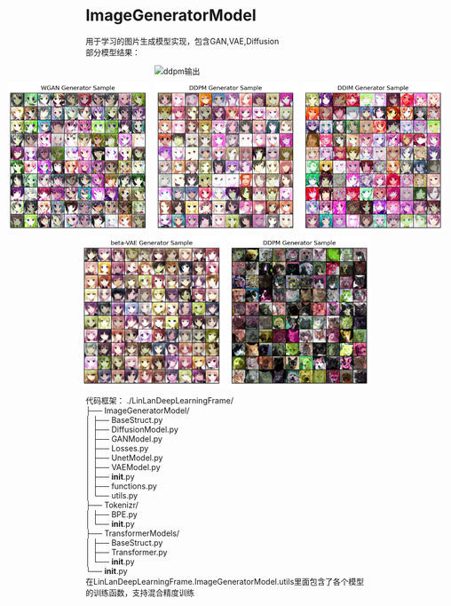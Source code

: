 # ImageGeneratorModel
用于学习的图片生成模型实现，包含GAN,VAE,Diffusion  
部分模型结果：
<div style="display: flex; justify-content: center; margin-bottom: 10px;">
  <img src="./result/out.gif" width="256" alt="ddpm输出" />
</div>
<!-- 第一行 -->
<div style="display: flex; justify-content: center; margin-bottom: 10px;">
  <img src="./result/dcgan.png" width="256" alt="dcgan" style="margin-right: 10px;"/>
  <img src="./result/ddpm.png" width="256" alt="ddpm" style="margin-right: 10px;"/>
  <img src="./result/ddim.png" width="256" alt="ddim"/>
</div>

<!-- 第二行 -->
<div style="display: flex; justify-content: center;">
  <img src="./result/vae.png" width="256" alt="vae" style="margin-right: 10px;"/>
  <img src="./result/ddpm2.png" width="256" alt="aapm2"/>
</div>

代码框架：
		./LinLanDeepLearningFrame/  
		  ├── ImageGeneratorModel/  
		  │   ├── BaseStruct.py  
		  │   ├── DiffusionModel.py  
		  │   ├── GANModel.py  
		  │   ├── Losses.py  
		  │   ├── UnetModel.py  
		  │   ├── VAEModel.py  
		  │   ├── __init__.py  
		  │   ├── functions.py  
		  │   └── utils.py  
		  ├── Tokenizr/  
		  │   ├── BPE.py  
		  │   └── __init__.py  
		  ├── TransformerModels/  
		  │   ├── BaseStruct.py  
		  │   ├── Transformer.py  
		  │   └── __init__.py  
		  └── __init__.py  
在LinLanDeepLearningFrame.ImageGeneratorModel.utils里面包含了各个模型的训练函数，支持混合精度训练


